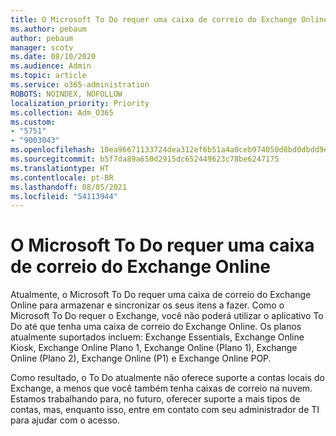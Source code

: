 ```yaml
---
title: O Microsoft To Do requer uma caixa de correio do Exchange Online
ms.author: pebaum
author: pebaum
manager: scotv
ms.date: 08/10/2020
ms.audience: Admin
ms.topic: article
ms.service: o365-administration
ROBOTS: NOINDEX, NOFOLLOW
localization_priority: Priority
ms.collection: Adm_O365
ms.custom:
- "5751"
- "9003043"
ms.openlocfilehash: 10ea96671133724dea312ef6b51a4a0ceb974050d8bd0dbdd9e89b895e76e671
ms.sourcegitcommit: b5f7da89a650d2915dc652449623c78be6247175
ms.translationtype: HT
ms.contentlocale: pt-BR
ms.lasthandoff: 08/05/2021
ms.locfileid: "54113944"
---
```

# <a name="microsoft-to-do-requires-an-exchange-online-mailbox"></a>O Microsoft To Do requer uma caixa de correio do Exchange Online

Atualmente, o Microsoft To Do requer uma caixa de correio do Exchange Online para armazenar e sincronizar os seus itens a fazer. Como o Microsoft To Do requer o Exchange, você não poderá utilizar o aplicativo To Do até que tenha uma caixa de correio do Exchange Online. Os planos atualmente suportados incluem: Exchange Essentials, Exchange Online Kiosk, Exchange Online Plano 1, Exchange Online (Plano 1), Exchange Online (Plano 2), Exchange Online (P1) e Exchange Online POP.

Como resultado, o To Do atualmente não oferece suporte a contas locais do Exchange, a menos que você também tenha caixas de correio na nuvem. Estamos trabalhando para, no futuro, oferecer suporte a mais tipos de contas, mas, enquanto isso, entre em contato com seu administrador de TI para ajudar com o acesso.